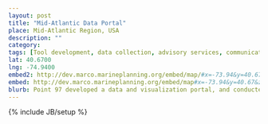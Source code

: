 ```yaml
---
layout: post
title: "Mid-Atlantic Data Portal"
place: Mid-Atlantic Region, USA
description: ""
category: 
tags: [Tool development, data collection, advisory services, communications and outreach, place]
lat: 40.6700
lng: -74.9400
embed2: http://dev.marco.marineplanning.org/embed/map/#x=-73.94&y=40.67&z=7&logo=false&dls%5B%5D=true&dls%5B%5D=0.5&dls%5B%5D=52&dls%5B%5D=true&dls%5B%5D=0.5&dls%5B%5D=24&basemap=TileStream&themes%5Bids%5D%5B%5D=2&tab=data&legends=false&layers=true
embed: http://dev.marco.marineplanning.org/embed/map#x=-73.94&y=40.67&z=7&logo=false&dls%5B%5D=true&dls%5B%5D=0.5&dls%5B%5D=52&dls%5B%5D=true&dls%5B%5D=0.5&dls%5B%5D=24&&controls=false&basemap=TileStream&tab=&legends=false&layers=true
blurb: Point 97 developed a data and visualization portal, and conducted public outreach in support of the Mid-Atlantic Regional Council on the Ocean’s marine spatial planning work, which aims to smartly develop offshore renewable energy, conserve critical ocean habitats, help communities adapt to climage change, and sustain ocean health.
---
```

{% include JB/setup %}
